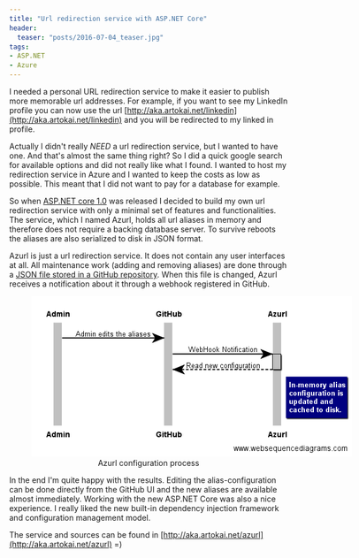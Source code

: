 ```yaml
---
title: "Url redirection service with ASP.NET Core"
header:
  teaser: "posts/2016-07-04_teaser.jpg"
tags:
- ASP.NET
- Azure
---
```


I needed a personal URL redirection service to make it easier to publish 
more memorable url addresses. For example, if you want to see my LinkedIn profile 
you can now use the url [http://aka.artokai.net/linkedin](http://aka.artokai.net/linkedin) 
and you will be redirected to my linked in profile. 

Actually I didn't really *NEED* a url redirection service, but I wanted to have one.
And that's almost the same thing right? So I did a quick google search for available 
options and did not really like what I found. I wanted to host my redirection service 
in Azure and I wanted to keep the costs as low as possible. 
This meant that I did not want to pay for a database for example.

So when [ASP.NET core 1.0](http://www.asp.net/core) was released I decided to build
my own url redirection service with only a minimal set of features and functionalities. 
The service, which I named Azurl, holds all url aliases in memory and therefore does 
not require a backing database server. To survive reboots the aliases are also
serialized to disk in JSON format.

Azurl is just a url redirection service. It does not contain any user interfaces at all. 
All maintenance work (adding and removing aliases) are done through 
a [JSON file stored in a GitHub repository](https://github.com/artokai/Azurl/blob/master/aliases.json). 
When this file is changed, Azurl receives a notification about it through a webhook registered in GitHub. 

<figure class="align-center">
  <img class="align-center" src="/images/posts/2016-07-04_Azurl_Sequence.png" style="max-width: 720px" alt="Client WebPart Development Cycle"/>
  <figcaption style="text-align:center;">Azurl configuration process</figcaption>  
</figure>

In the end I'm quite happy with the results. Editing the alias-configuration can be done directly
from the GitHub UI and the new aliases are available almost immediately. Working with the new 
ASP.NET Core was also a nice experience. I really liked the new built-in dependency injection
framework and configuration management model.

The service and sources can be found in [http://aka.artokai.net/azurl](http://aka.artokai.net/azurl) =) 
